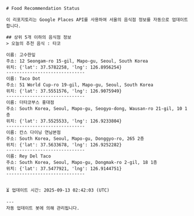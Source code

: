 
    # Food Recommendation Status

    이 리포지토리는 Google Places API를 사용하여 서울의 음식점 정보를 자동으로 업데이트합니다.

    ## 상위 5개 이하의 음식점 정보
    > 오늘의 추천 음식 : 타코

	이름: 고수한잎
	주소: 12 Seongam-ro 15-gil, Mapo-gu, Seoul, South Korea
	위치: {'lat': 37.5782258, 'lng': 126.8956254}
	------------------------------
	이름: Taco Dot
	주소: 51 World Cup-ro 19-gil, Mapo-gu, Seoul, South Korea
	위치: {'lat': 37.5551576, 'lng': 126.9075949}
	------------------------------
	이름: 더타코부스 홍대점
	주소: South Korea, Seoul, Mapo-gu, Seogyo-dong, Wausan-ro 21-gil, 10 1층
	위치: {'lat': 37.5525533, 'lng': 126.9233804}
	------------------------------
	이름: 칸스 다이닝 연남본점
	주소: South Korea, Seoul, Mapo-gu, Donggyo-ro, 265 2층
	위치: {'lat': 37.5633678, 'lng': 126.9252282}
	------------------------------
	이름: Rey Del Taco
	주소: South Korea, Seoul, Mapo-gu, Dongmak-ro 2-gil, 18 1층
	위치: {'lat': 37.5477921, 'lng': 126.9144751}
	------------------------------


    ⏳ 업데이트 시간: 2025-09-13 02:42:03 (UTC)

    ---
    자동 업데이트 봇에 의해 관리됩니다.
    